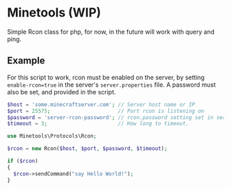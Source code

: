 Minetools (WIP)
==================
Simple Rcon class for php, for now, in the future will work with query and ping.

## Example
For this script to work, rcon must be enabled on the server, by setting `enable-rcon=true` in the server's `server.properties` file. A password must also be set, and provided in the script.

```php
$host = 'some.minecraftserver.com'; // Server host name or IP
$port = 25575;                      // Port rcon is listening on
$password = 'server-rcon-password'; // rcon.password setting set in server.properties
$timeout = 3;                       // How long to timeout.

use Minetools\Protocols\Rcon;

$rcon = new Rcon($host, $port, $password, $timeout);

if ($rcon)
{
  $rcon->sendCommand("say Hello World!");
}
```

